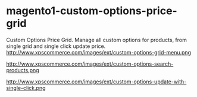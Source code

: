 # magento1-custom-options-price-grid
Custom Options Price Grid. Manage all custom options for products, from single grid and single click update price.
http://www.xpscommerce.com/images/ext/custom-options-grid-menu.png

http://www.xpscommerce.com/images/ext/custom-options-search-products.png

http://www.xpscommerce.com/images/ext/custom-options-update-with-single-click.png
